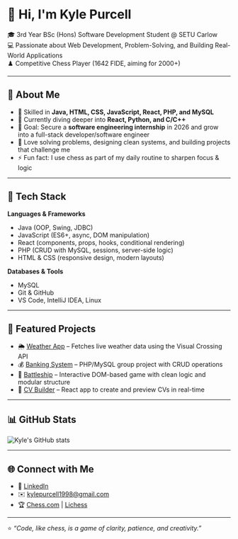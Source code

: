 # 👋 Hi, I'm Kyle Purcell  

🎓 3rd Year BSc (Hons) Software Development Student @ SETU Carlow  
💻 Passionate about Web Development, Problem-Solving, and Building Real-World Applications  
♟️ Competitive Chess Player (1642 FIDE, aiming for 2000+)  

---

## 🚀 About Me
- 🔧 Skilled in **Java, HTML, CSS, JavaScript, React, PHP, and MySQL**  
- 🌱 Currently diving deeper into **React, Python, and C/C++**  
- 🎯 Goal: Secure a **software engineering internship** in 2026 and grow into a full-stack developer/software engineer  
- 🧩 Love solving problems, designing clean systems, and building projects that challenge me  
- ⚡ Fun fact: I use chess as part of my daily routine to sharpen focus & logic  

---

## 🔧 Tech Stack
**Languages & Frameworks**  
- Java (OOP, Swing, JDBC)  
- JavaScript (ES6+, async, DOM manipulation)  
- React (components, props, hooks, conditional rendering)  
- PHP (CRUD with MySQL, sessions, server-side logic)  
- HTML & CSS (responsive design, modern layouts)  

**Databases & Tools**  
- MySQL  
- Git & GitHub  
- VS Code, IntelliJ IDEA, Linux  

---

## 📌 Featured Projects
- 🌦️ [Weather App](https://github.com/kylepunta/weather-app) – Fetches live weather data using the Visual Crossing API  
- 💰 [Banking System](https://github.com/kylepunta/BankingSystem) – PHP/MySQL group project with CRUD operations  
- 🚢 [Battleship](https://github.com/kylepunta/Battleship) – Interactive DOM-based game with clean logic and modular structure  
- 📝 [CV Builder](https://github.com/kylepunta/CV-Application) – React app to create and preview CVs in real-time  

---

## 📊 GitHub Stats
![Kyle's GitHub stats](https://github-readme-stats.vercel.app/api?username=kylepunta&show_icons=true&theme=tokyonight)

---

## 🌐 Connect with Me
- 💼 [LinkedIn](https://www.linkedin.com/in/kyle-purcell)  
- ✉️ kylepurcell1998@gmail.com  
- 🏆 [Chess.com](https://www.chess.com/member/yourusername) | [Lichess](https://lichess.org/@/yourusername)  

---

⭐️ *“Code, like chess, is a game of clarity, patience, and creativity.”*  
